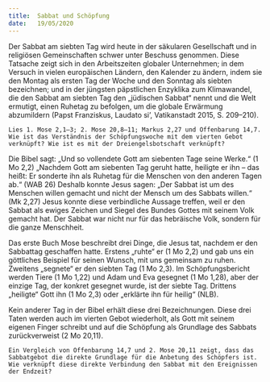 ```yaml
---
title:  Sabbat und Schöpfung
date:   19/05/2020
---
```


Der Sabbat am siebten Tag wird heute in der säkularen Gesellschaft und in religiösen Gemeinschaften schwer unter Beschuss genommen. Diese Tatsache zeigt sich in den Arbeitszeiten globaler Unternehmen; in dem Versuch in vielen europäischen Ländern, den Kalender zu ändern, indem sie den Montag als ersten Tag der Woche und den Sonntag als siebten bezeichnen; und in der jüngsten päpstlichen Enzyklika zum Klimawandel, die den Sabbat am siebten Tag den „jüdischen Sabbat“ nennt und die Welt ermutigt, einen Ruhetag zu befolgen, um die globale Erwärmung abzumildern (Papst Franziskus, Laudato si’, Vatikanstadt 2015, S. 209–210).

`Lies 1. Mose 2,1–3; 2. Mose 20,8–11; Markus 2,27 und Offenbarung 14,7. Wie ist das Verständnis der Schöpfungswoche mit dem vierten Gebot verknüpft? Wie ist es mit der Dreiengelsbotschaft verknüpft?`

Die Bibel sagt: „Und so vollendete Gott am siebenten Tage seine Werke.“ (1 Mo 2,2) „Nachdem Gott am siebenten Tag geruht hatte, heiligte er ihn – das heißt: Er sonderte ihn als Ruhetag für die Menschen von den anderen Tagen ab.“ (WAB 26) Deshalb konnte Jesus sagen: „Der Sabbat ist um des Menschen willen gemacht und nicht der Mensch um des Sabbats willen.“ (Mk 2,27) Jesus konnte diese verbindliche Aussage treffen, weil er den Sabbat als ewiges Zeichen und Siegel des Bundes Gottes mit seinem Volk gemacht hat. Der Sabbat war nicht nur für das hebräische Volk, sondern für die ganze Menschheit.

Das erste Buch Mose beschreibt drei Dinge, die Jesus tat, nachdem er den Sabbattag geschaffen hatte. Erstens „ruhte“ er (1 Mo 2,2) und gab uns ein göttliches Beispiel für seinen Wunsch, mit uns gemeinsam zu ruhen. Zweitens „segnete“ er den siebten Tag (1 Mo 2,3). Im Schöpfungsbericht werden Tiere (1 Mo 1,22) und Adam und Eva gesegnet (1 Mo 1,28), aber der einzige Tag, der konkret gesegnet wurde, ist der siebte Tag. Drittens „heiligte“ Gott ihn (1 Mo 2,3) oder „erklärte ihn für heilig“ (NLB).

Kein anderer Tag in der Bibel erhält diese drei Bezeichnungen. Diese drei Taten werden auch im vierten Gebot wiederholt, als Gott mit seinem eigenen Finger schreibt und auf die Schöpfung als Grundlage des Sabbats zurückverweist (2 Mo 20,11).

`Ein Vergleich von Offenbarung 14,7 und 2. Mose 20,11 zeigt, dass das Sabbatgebot die direkte Grundlage für die Anbetung des Schöpfers ist. Wie verknüpft diese direkte Verbindung den Sabbat mit den Ereignissen der Endzeit?`